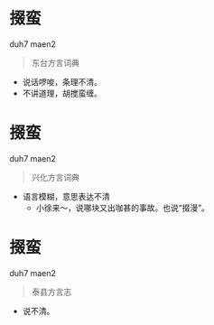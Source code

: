 # 掇蛮
duh7 maen2
> 东台方言词典
- 说话啰唆，条理不清。
- 不讲道理，胡搅蛮缠。

# 掇蛮
duh7 maen2
> 兴化方言词典
- 语言模糊，意思表达不清
  - 小徐来～，说哪块又出咖甚的事故。也说“掇漫”。

# 掇蛮
duh7 maen2
> 泰县方言志
- 说不清。
